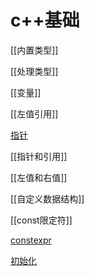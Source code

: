 # c++基础

[[内置类型]]

[[处理类型]]

[[变量]]

[[左值引用]]
  
[指针](c++_指针.md)

[[指针和引用]]

[[左值和右值]]

[[自定义数据结构]]

[[const限定符]]

[constexpr](c++_constexpr.md)

[初始化](c++初始化.md)
